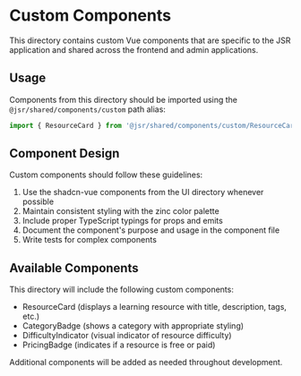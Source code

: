 # Custom Components

This directory contains custom Vue components that are specific to the JSR application and shared across the frontend and admin applications.

## Usage

Components from this directory should be imported using the `@jsr/shared/components/custom` path alias:

```typescript
import { ResourceCard } from '@jsr/shared/components/custom/ResourceCard';
```

## Component Design

Custom components should follow these guidelines:

1. Use the shadcn-vue components from the UI directory whenever possible
2. Maintain consistent styling with the zinc color palette
3. Include proper TypeScript typings for props and emits
4. Document the component's purpose and usage in the component file
5. Write tests for complex components

## Available Components

This directory will include the following custom components:

- ResourceCard (displays a learning resource with title, description, tags, etc.)
- CategoryBadge (shows a category with appropriate styling)
- DifficultyIndicator (visual indicator of resource difficulty)
- PricingBadge (indicates if a resource is free or paid)

Additional components will be added as needed throughout development. 